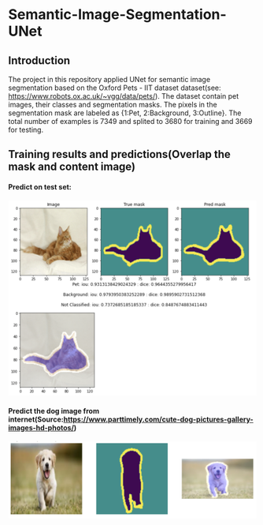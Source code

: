# Semantic-Image-Segmentation-UNet
## Introduction
The project in this repository applied UNet for semantic image segmentation based on the  Oxford Pets - IIT dataset dataset(see: https://www.robots.ox.ac.uk/~vgg/data/pets/). The dataset contain pet images, their classes and segmentation masks. The pixels in the segmentation mask are labeled as {1:Pet, 2:Background, 3:Outline}. The total number of examples is 7349 and splited to 3680 for training and 3669 for testing.

## Training results and predictions(Overlap the mask and content image)

#### Predict on test set:

![pic cat test](pics/cat_with_metrics.png "cat_test")


#### Predict the dog image from internet(Source:https://www.parttimely.com/cute-dog-pictures-gallery-images-hd-photos/)
![pic dog test](pics/dog_with_mask.png "dog_pic")
